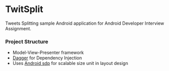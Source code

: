 # TwitSplit

Tweets Splitting sample Android application for Android Developer Interview Assignment. 

### Project Structure
- Model-View-Presenter framework
- [Dagger] for Dependency Injection
- Uses [Android sdp] for scalable size unit in layout design

[Android sdp]: https://github.com/intuit/sdp
[Dagger]: https://github.com/square/dagger
